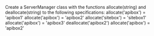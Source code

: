 Create a ServerManager class with the functions allocate(string) and deallocate(string) to the following specifications: 
allocate('apibox') = 'apibox1' 
allocate('apibox') = 'apibox2' 
allocate('sitebox') = 'sitebox1' 
allocate('apibox') = 'apibox3' 
deallocate('apibox2') 
allocate('apibox') = 'apibox2'

